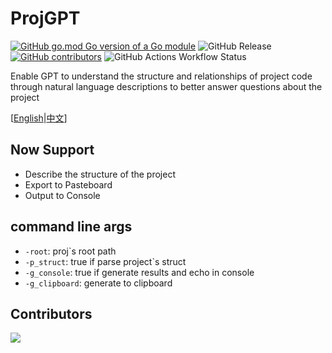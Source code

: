 # ProjGPT
[![GitHub go.mod Go version of a Go module](https://img.shields.io/github/go-mod/go-version/murInJ/ProjGPT.svg)](https://github.com/murInJ/ProjGPT)
![GitHub Release](https://img.shields.io/github/v/release/murInJ/ProjGPT)
[![GitHub contributors](https://img.shields.io/github/contributors/MurInJ/ProjGPT.svg)](https://GitHub.com/MurInJ/ProjGPT/graphs/contributors/)
![GitHub Actions Workflow Status](https://img.shields.io/github/actions/workflow/status/murInJ/ProjGPT/go.yml)

Enable GPT to understand the structure and relationships of project code through natural language descriptions to better answer questions about the project

[[English](https://github.com/MurInj/ProjGPT/README.md)|[中文](https://github.com/MurInj/ProjGPT/docs/README_CN.md)]
## Now Support
- Describe the structure of the project
- Export to Pasteboard
- Output to Console

## command line args
- `-root`: proj\`s root path
- `-p_struct`: true if parse project`s struct
- `-g_console`: true if generate results and echo in console
- `-g_clipboard`: generate to clipboard

## Contributors
<a href="https://github.com/MurInj/ProjGPT/graphs/contributors">
  <img src="https://contrib.rocks/image?repo=MurInj/ProjGPT" />
</a>